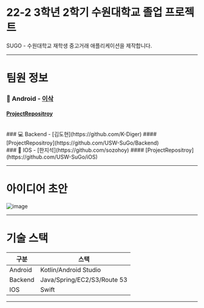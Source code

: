 # 22-2 3학년 2학기 수원대학교 졸업 프로젝트

SUGO - 수원대학교 재학생 중고거래 애플리케이션을 제작합니다.

---

# 팀원 정보

### 📱 Android - [이삭](https://github.com/lsakee)
#### [ProjectRepositroy](https://github.com/USW-SuGo/Android)
<br>
### 💻 Backend - [김도현](https://github.com/K-Diger)
#### [ProjectRepositroy](https://github.com/USW-SuGo/Backend)
<br>
### 🍎 IOS - [한지석](https://github.com/sozohoy)
#### [ProjectRepositroy](https://github.com/USW-SuGo/iOS)

---

# 아이디어 초안

![image](https://user-images.githubusercontent.com/60564431/189289240-63015abf-2f39-482b-a80a-42f80fe9fed1.png)

---

# 기술 스택

|구분|스택|
|---|---|
|Android|Kotlin/Android Studio|
|Backend|Java/Spring/EC2/S3/Route 53|
|IOS|Swift|

---
